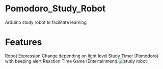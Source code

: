 # Pomodoro_Study_Robot
Arduino study robot to facilitate learning
# Features
Robot Expression Change depending on light level
Study Timer (Pomodoro) with beeping alert
Reaction Time Game (Entertainment)
![study robot](https://github.com/dchung07/Pomodoro_Study_Robot/assets/138778601/2efcd0ea-4e5e-424c-8932-80e679f9adf5)

